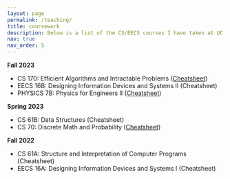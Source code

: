 ```yaml
---
layout: page
permalink: /teaching/
title: coursework
description: Below is a list of the CS/EECS courses I have taken at UC Berkeley, as well as some resources. 
nav: true
nav_order: 5
---
```


<b> Fall 2023 </b>
- CS 170: Efficient Algorithms and Intractable Problems ([Cheatsheet](../assets/pdf/170cheatsheet.pdf))
- EECS 16B: Designing Information Devices and Systems II (Cheatsheet)
- PHYSICS 7B: Physics for Engineers II ([Cheatsheet](../assets/pdf/7bcheatsheet.pdf))

<b> Spring 2023 </b>
- CS 61B: Data Structures (Cheatsheet)
- CS 70: Discrete Math and Probability ([Cheatsheet](../assets/pdf/70cheatsheet.pdf))

<b> Fall 2022 </b>
- CS 61A: Structure and Interpretation of Computer Programs (Cheatsheet)
- EECS 16A: Designing Information Devices and Systems I (Cheatsheet)